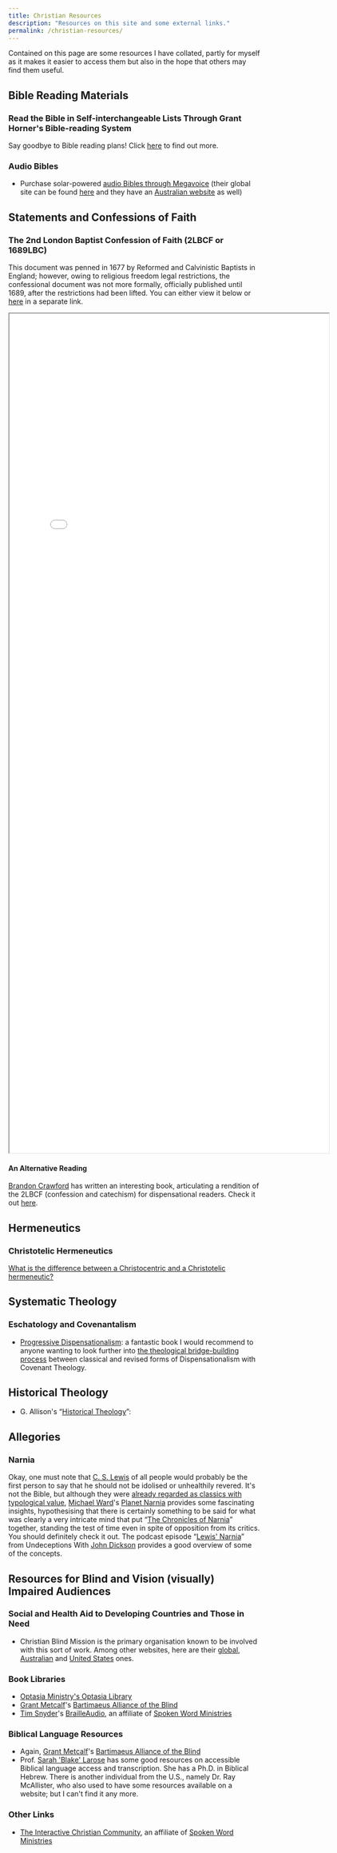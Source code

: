 ```yaml
---
title: Christian Resources
description: "Resources on this site and some external links."
permalink: /christian-resources/
---
```


Contained on this page are some resources I have collated, partly for myself as it makes it easier to access them but also in the hope that others may find them useful.

## Bible Reading Materials
### Read the Bible in Self-interchangeable Lists Through Grant Horner's Bible-reading System
Say goodbye to Bible reading plans! Click [here](/horner-ten-lists/) to find out more.

### Audio Bibles
* Purchase solar-powered [audio Bibles through Megavoice](https://megavoice.com/audio-bible/) (their global site can be found [here](https://megavoice.com) and they have an [Australian website](https://megavoice.org.au) as well)

## Statements and Confessions of Faith
### The 2nd London Baptist Confession of Faith (2LBCF or 1689LBC)
This document was penned in 1677 by Reformed and Calvinistic Baptists in England; however, owing to religious freedom legal restrictions, the confessional document was not more formally, officially published until 1689, after the restrictions had been lifted. You can either view it below or [here](/2lbcf/) in a separate link.

<iframe src="/1689lbc.html" title = "1677-89 (2nd) LBCF" width="640" height="1680"></iframe>

#### An Alternative Reading
[Brandon Crawford](https://prts.edu/profile/brandon-crawford/) has written an interesting book, articulating a rendition of the 2LBCF (confession and catechism) for dispensational readers. Check it out [here](https://www.amazon.com/Baptist-Confession-Catechism-Dispensational-Churches/dp/1649603878).

## Hermeneutics
### Christotelic Hermeneutics
[What is the difference between a Christocentric and a Christotelic hermeneutic?](https://www.gotquestions.org/Christocentric-Christotelic.html)

## Systematic Theology
### Eschatology and Covenantalism
* [Progressive Dispensationalism](https://www.amazon.com.au/Progressive-Dispensationalism-Craig-Blaising/dp/0801022436): a fantastic book I would recommend to anyone wanting to look further into [the theological bridge-building process](https://www.gotquestions.org/progressive-dispensationalism.html) between classical and revised forms of Dispensationalism with Covenant Theology.

## Historical Theology
* G. Allison's &ldquo;[Historical Theology](https://www.amazon.com.au/Historical-Theology-Introduction-Christian-Systematic/dp/0310230136)&rdquo;:


## Allegories
### Narnia
Okay, one must note that [C. S. Lewis](https://www.cslewis.com/uk/about-cs-lewis/) of all people would probably be the first person to say that he should not be idolised or unhealthily revered. It's not the Bible, but although they were [already regarded as classics with typological value](https://en.wikipedia.org/wiki/Religion_in_The_Chronicles_of_Narnia), [Michael Ward](https://michaelward.net)'s [Planet Narnia](http://www.planetnarnia.com/) provides some fascinating insights, hypothesising that there is certainly something to be said for what was clearly a very intricate mind that put &ldquo;[The Chronicles of Narnia](https://en.wikipedia.org/wiki/The_Chronicles_of_Narnia)&rdquo; together, standing the test of time even in spite of opposition from its critics. You should definitely check it out. The podcast episode &ldquo;[Lewis' Narnia](https://undeceptions.com/podcast/lewis-narnia/)&rdquo; from Undeceptions With [John Dickson](http://www.johndickson.org) provides a good overview of some of the concepts.

## Resources for Blind and Vision (visually) Impaired Audiences
### Social and Health Aid to Developing Countries and Those in Need
* Christian Blind Mission is the primary organisation known to be involved with this sort of work. Among other websites, here are their [global](https://www.cbm.org), [Australian](https://www.cbm.org.au) and [United States](https://www.cbmus.org) ones.

### Book Libraries
* [Optasia Ministry's Optasia Library](http://www.optasiaministry.org/library.htm)
* [Grant Metcalf](http://bartimaeus.us/grantbio.html)'s [Bartimaeus Alliance of the Blind](http://bartimaeus.us/grantbio.html)
* [Tim Snyder](https://www.linkedin.com/in/tim-snyder-a8a4a634/)'s [BrailleAudio](https://brailleaudio.org/member/index.php), an affiliate of [Spoken Word Ministries](http://spokenwordministries.org)

### Biblical Language Resources
* Again, [Grant Metcalf](http://bartimaeus.us/grantbio.html)'s [Bartimaeus Alliance of the Blind](http://bartimaeus.us/grantbio.html)
* Prof. [Sarah 'Blake' Larose](https://www.sarahblakelarose.com) has some good resources on accessible Biblical language access and transcription. She has a Ph.D. in Biblical Hebrew. There is another individual from the U.S., namely Dr. Ray McAllister, who also used to have some resources available on a website; but I can't find it any more.

### Other Links
* [The Interactive Christian Community](https://iccsite.org/member/index.php), an affiliate of [Spoken Word Ministries](http://spokenwordministries.org)
